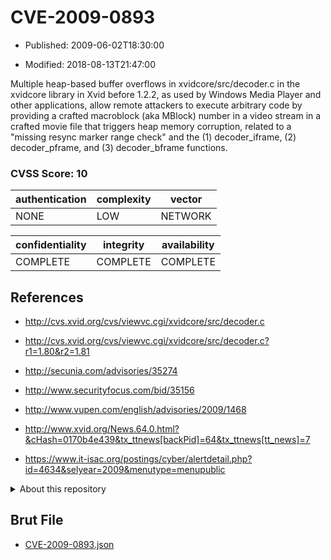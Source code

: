# CVE-2009-0893

- Published: 2009-06-02T18:30:00

- Modified: 2018-08-13T21:47:00

Multiple heap-based buffer overflows in xvidcore/src/decoder.c in the xvidcore library in Xvid before 1.2.2, as used by Windows Media Player and other applications, allow remote attackers to execute arbitrary code by providing a crafted macroblock (aka MBlock) number in a video stream in a crafted movie file that triggers heap memory corruption, related to a "missing resync marker range check" and the (1) decoder_iframe, (2) decoder_pframe, and (3) decoder_bframe functions.

### CVSS Score: **10**

| authentication | complexity | vector |
| --- | --- | --- |
| NONE | LOW | NETWORK |

| confidentiality | integrity | availability |
| --- | --- | --- |
| COMPLETE | COMPLETE | COMPLETE |

## References

* http://cvs.xvid.org/cvs/viewvc.cgi/xvidcore/src/decoder.c

* http://cvs.xvid.org/cvs/viewvc.cgi/xvidcore/src/decoder.c?r1=1.80&r2=1.81

* http://secunia.com/advisories/35274

* http://www.securityfocus.com/bid/35156

* http://www.vupen.com/english/advisories/2009/1468

* http://www.xvid.org/News.64.0.html?&cHash=0170b4e439&tx_ttnews[backPid]=64&tx_ttnews[tt_news]=7

* https://www.it-isac.org/postings/cyber/alertdetail.php?id=4634&selyear=2009&menutype=menupublic

<details>
<summary>About this repository</summary> 

  This repository is part of the project [Live Hack CVE](https://github.com/Live-Hack-CVE). Main website can be found [www.live-hack.org](https://www.live-hack.org) 
  
  Made by [Sn0wAlice](https://github.com/Sn0wAlice) for the people that care about security and need to have a feed of the latest CVEs. Hope you enjoy it, don't forget to star the repo and follow me on [Twitter](https://twitter.com/Sn0wAlice) and [Github](https://github.com/Sn0wAlice). And that is my [personnal website](https://www.alice-snow.me/)

  - [Home Page](https://github.com/Live-Hack-CVE)
  - [Framework](https://github.com/Live-Hack-CVE/cve-framework)
  - [CVE database](https://github.com/Live-Hack-CVE/full_database)
  - [Changelog](https://github.com/Live-Hack-CVE/Changelog)
</details>

## Brut File

* [CVE-2009-0893.json](https://raw.githubusercontent.com/Live-Hack-CVE/full_database/main/cves/2009/CVE-2009-0893.json)

